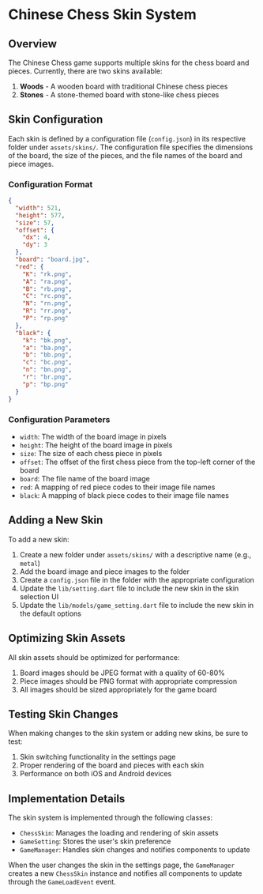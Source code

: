 # Chinese Chess Skin System

## Overview

The Chinese Chess game supports multiple skins for the chess board and pieces. Currently, there are two skins available:

1. **Woods** - A wooden board with traditional Chinese chess pieces
2. **Stones** - A stone-themed board with stone-like chess pieces

## Skin Configuration

Each skin is defined by a configuration file (`config.json`) in its respective folder under `assets/skins/`. The configuration file specifies the dimensions of the board, the size of the pieces, and the file names of the board and piece images.

### Configuration Format

```json
{
  "width": 521,
  "height": 577,
  "size": 57,
  "offset": {
    "dx": 4,
    "dy": 3
  },
  "board": "board.jpg",
  "red": {
    "K": "rk.png",
    "A": "ra.png",
    "B": "rb.png",
    "C": "rc.png",
    "N": "rn.png",
    "R": "rr.png",
    "P": "rp.png"
  },
  "black": {
    "k": "bk.png",
    "a": "ba.png",
    "b": "bb.png",
    "c": "bc.png",
    "n": "bn.png",
    "r": "br.png",
    "p": "bp.png"
  }
}
```

### Configuration Parameters

- `width`: The width of the board image in pixels
- `height`: The height of the board image in pixels
- `size`: The size of each chess piece in pixels
- `offset`: The offset of the first chess piece from the top-left corner of the board
- `board`: The file name of the board image
- `red`: A mapping of red piece codes to their image file names
- `black`: A mapping of black piece codes to their image file names

## Adding a New Skin

To add a new skin:

1. Create a new folder under `assets/skins/` with a descriptive name (e.g., `metal`)
2. Add the board image and piece images to the folder
3. Create a `config.json` file in the folder with the appropriate configuration
4. Update the `lib/setting.dart` file to include the new skin in the skin selection UI
5. Update the `lib/models/game_setting.dart` file to include the new skin in the default options

## Optimizing Skin Assets

All skin assets should be optimized for performance:

1. Board images should be JPEG format with a quality of 60-80%
2. Piece images should be PNG format with appropriate compression
3. All images should be sized appropriately for the game board

## Testing Skin Changes

When making changes to the skin system or adding new skins, be sure to test:

1. Skin switching functionality in the settings page
2. Proper rendering of the board and pieces with each skin
3. Performance on both iOS and Android devices

## Implementation Details

The skin system is implemented through the following classes:

- `ChessSkin`: Manages the loading and rendering of skin assets
- `GameSetting`: Stores the user's skin preference
- `GameManager`: Handles skin changes and notifies components to update

When the user changes the skin in the settings page, the `GameManager` creates a new `ChessSkin` instance and notifies all components to update through the `GameLoadEvent` event.

